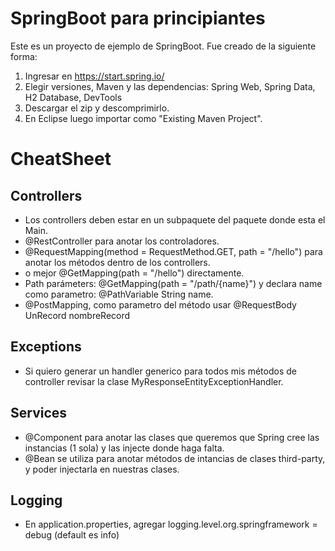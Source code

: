 # SpringBoot para principiantes

Este es un proyecto de ejemplo de SpringBoot. Fue creado de la siguiente forma:

1. Ingresar en https://start.spring.io/
2. Elegir versiones, Maven y las dependencias: Spring Web, Spring Data, H2 Database, DevTools
3. Descargar el zip y descomprimirlo.
4. En Eclipse luego importar como "Existing Maven Project".

# CheatSheet

## Controllers

- Los controllers deben estar en un subpaquete del paquete donde esta el Main.
- @RestController para anotar los controladores.
- @RequestMapping(method = RequestMethod.GET,  path = "/hello") para anotar los métodos dentro de los controllers.
- o mejor @GetMapping(path = "/hello") directamente.
- Path parámeters: @GetMapping(path = "/path/{name}") y declara name como parametro: @PathVariable String name.
- @PostMapping, como parametro del método usar @RequestBody UnRecord nombreRecord

## Exceptions
- Si quiero generar un handler generico para todos mis métodos de controller revisar la clase MyResponseEntityExceptionHandler.

## Services

- @Component para anotar las clases que queremos que Spring cree las instancias (1 sola) y las injecte donde haga falta.
- @Bean se utiliza para anotar métodos de intancias de clases third-party, y poder injectarla en nuestras clases.

## Logging
- En application.properties, agregar logging.level.org.springframework = debug (default es info)